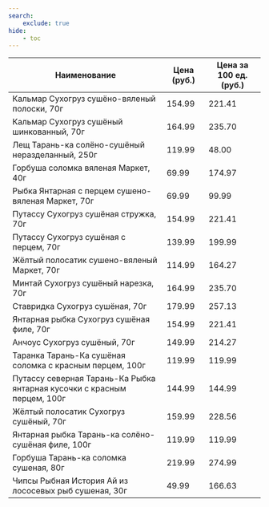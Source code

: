 ```yaml
---
search:
    exclude: true
hide:
    - toc
---
```


| Наименование | Цена (руб.) | Цена за 100 ед. (руб.) |
| -- | -- | -- |
| Кальмар Сухогруз сушёно-вяленый полоски, 70г | 154.99 | 221.41 |
| Кальмар Сухогруз сушёный шинкованный, 70г | 164.99 | 235.70 |
| Лещ Тарань-ка солёно-сушёный неразделанный, 250г | 119.99 | 48.00 |
| Горбуша соломка вяленая Маркет, 40г | 69.99 | 174.97 |
| Рыбка Янтарная с перцем сушено-вяленая Маркет, 70г | 69.99 | 99.99 |
| Путассу Сухогруз сушёная стружка, 70г | 154.99 | 221.41 |
| Путассу Сухогруз сушёная с перцем, 70г | 139.99 | 199.99 |
| Жёлтый полосатик сушено-вяленый Маркет, 70г | 114.99 | 164.27 |
| Минтай Сухогруз сушёный нарезка, 70г | 164.99 | 235.70 |
| Ставридка Сухогруз сушёная, 70г | 179.99 | 257.13 |
| Янтарная рыбка Сухогруз сушёная филе, 70г | 154.99 | 221.41 |
| Анчоус Сухогруз сушёный, 70г | 149.99 | 214.27 |
| Таранка Тарань-Ка сушёная соломка с красным перцем, 100г | 119.99 | 119.99 |
| Путассу северная Тарань-Ка Рыбка янтарная кусочки с красным перцем, 100г | 144.99 | 144.99 |
| Жёлтый полосатик Сухогруз сушёный, 70г | 159.99 | 228.56 |
| Янтарная рыбка Тарань-ка солёно-сушёная филе, 100г | 119.99 | 119.99 |
| Горбуша Тарань-ка соломка сушеная, 80г | 219.99 | 274.99 |
| Чипсы Рыбная История Ай из лососевых рыб сушеная, 30г | 49.99 | 166.63 |
